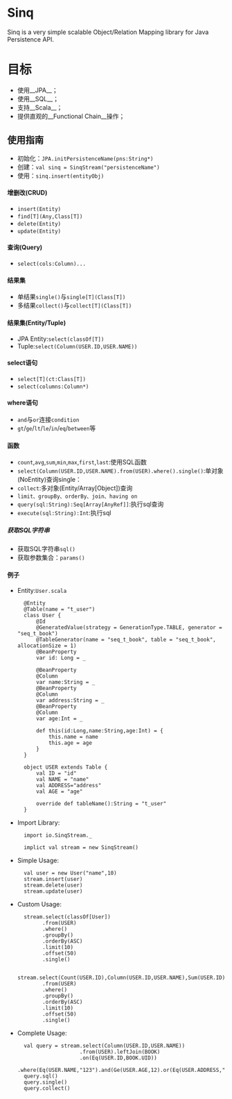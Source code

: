 Sinq
====
Sinq is a very simple scalable Object/Relation Mapping library for Java Persistence API.

目标
====
* 使用__JPA__；
* 使用__SQL__；
* 支持__Scala__；
* 提供直观的__Functional Chain__操作；

## 使用指南
+ 初始化：`JPA.initPersistenceName(pns:String*)`
+ 创建：`val sinq = SinqStream("persistenceName")`
+ 使用：`sinq.insert(entityObj)`

#### 增删改(CRUD)
+ `insert(Entity)`
+ `find[T](Any,Class[T])`
+ `delete(Entity)`
+ `update(Entity)`

#### 查询(Query)
+ `select(cols:Column)...`

#### 结果集
+ 单结果`single()`与`single[T](Class[T])`
+ 多结果`collect()`与`collect[T](Class[T])`

#### 结果集(Entity/Tuple)
+ JPA Entity:`select(classOf[T])`
+ Tuple:`select(Column(USER.ID,USER.NAME))`

#### select语句
* `select[T](ct:Class[T])`
* `select(columns:Column*)`

#### where语句
+ `and`与`or`连接`condition`
+ `gt`/`ge`/`lt`/`le`/`in`/`eq`/`between`等

#### 函数
+ `count`,`avg`,`sum`,`min`,`max`,`first`,`last`:使用SQL函数
+ `select(Column(USER.ID,USER.NAME).from(USER).where().single()`:单对象(NoEntity)查询single：
+ `collect`:多对象(Entity/Array[Object])查询
+ `limit、groupBy、orderBy、join、having on`
+ `query(sql:String):Seq[Array[AnyRef]]`:执行sql查询
+ `execute(sql:String):Int`:执行sql

##### 获取SQL字符串
+ 获取SQL字符串`sql()`
+ 获取参数集合：`params()`

#### 例子
+ Entity:`User.scala`

        @Entity
        @Table(name = "t_user")
        class User {
            @Id
            @GeneratedValue(strategy = GenerationType.TABLE, generator = "seq_t_book")
            @TableGenerator(name = "seq_t_book", table = "seq_t_book", allocationSize = 1)
            @BeanProperty
            var id: Long = _

            @BeanProperty
            @Column
            var name:String = _
            @BeanProperty
            @Column
            var address:String = _
            @BeanProperty
            @Column
            var age:Int = _

            def this(id:Long,name:String,age:Int) = {
                this.name = name
                this.age = age
            }
        }

        object USER extends Table {
            val ID = "id"
            val NAME = "name"
            val ADDRESS="address"
            val AGE = "age"

            override def tableName():String = "t_user"
        }

+ Import Library:

        import io.SinqStream._

        implict val stream = new SinqStream()

+ Simple Usage:

        val user = new User("name",10)
        stream.insert(user)
        stream.delete(user)
        stream.update(user)

+ Custom Usage:

        stream.select(classOf[User])
              .from(USER)
              .where()
              .groupBy()
              .orderBy(ASC)
              .limit(10)
              .offset(50)
              .single()

        stream.select(Count(USER.ID),Column(USER.ID,USER.NAME),Sum(USER.ID)
              .from(USER)
              .where()
              .groupBy()
              .orderBy(ASC)
              .limit(10)
              .offset(50)
              .single()

+ Complete Usage:

        val query = stream.select(Column(USER.ID,USER.NAME))
                          .from(USER).leftJoin(BOOK)
                          .on(Eq(USER.ID,BOOK.UID))
                          .where(Eq(USER.NAME,"123").and(Ge(USER.AGE,12).or(Eq(USER.ADDRESS,"NJ"))))
        query.sql()
        query.single()
        query.collect()
